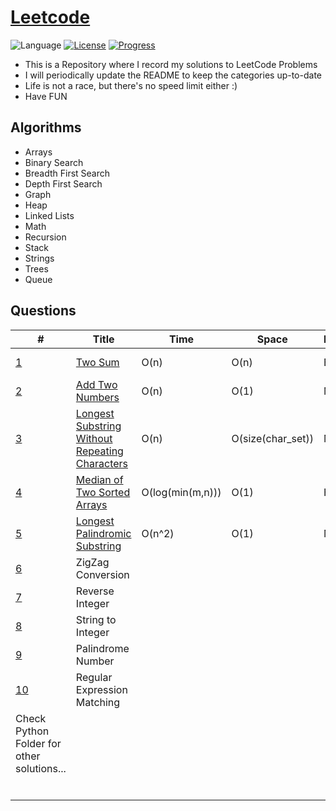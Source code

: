 # [Leetcode](https://leetcode.com/problemset/all/)

![Language](https://img.shields.io/badge/language-Python-blue.svg)
[![License](https://img.shields.io/badge/license-MIT-orange.svg)](./LICENSE)
[![Progress](https://img.shields.io/badge/progress-275%20%2F%201326-blueviolet.svg)](./Python)


* This is a Repository where I record my solutions to LeetCode Problems
* I will periodically update the README to keep the categories up-to-date
* Life is not a race, but there's no speed limit either :)
* Have FUN

## Algorithms

* Arrays
* Binary Search
* Breadth First Search
* Depth First Search
* Graph
* Heap
* Linked Lists
* Math
* Recursion
* Stack
* Strings
* Trees
* Queue


## Questions

| # | Title | Time | Space | Difficulty | Notes | Tags |
|---|-------|------|-------|------------|-------|------|
|[1](https://leetcode.com/problems/two-sum/)  |[Two Sum](https://github.com/cmattey/leetcode_problems/blob/master/Python/lc_1_two_sum.py)| O(n) |O(n)   | Easy| - |Array, HashMap|
|[2](https://leetcode.com/problems/add-two-numbers/)|[Add Two Numbers](https://github.com/cmattey/leetcode_problems/blob/master/Python/lc_2_add_two_nums.py)|O(n)|O(1)|Medium|-|LinkedList|
|[3](https://leetcode.com/problems/longest-substring-without-repeating-characters)   |[Longest Substring Without Repeating Characters](https://github.com/cmattey/leetcode_problems/blob/master/Python/lc_3_longest_substring_no_repeat.py)|O(n)      |O(size(char_set))    |Medium            |       |HashMap      |
|[4](https://leetcode.com/problems/median-of-two-sorted-arrays/)   |[Median of Two Sorted Arrays](https://github.com/cmattey/leetcode_problems/blob/master/Python/lc_4_median_two_sorted_arrays.py) |O(log(min(m,n)))      |O(1)       |Hard            |R       |Math, BinarySearch       |
|[5](https://leetcode.com/problems/longest-palindromic-substring)   |[Longest Palindromic Substring](https://github.com/cmattey/leetcode_problems/blob/master/Python/lc_5_longest_palindromic_substr.py)       |O(n^2)      |O(1)       |Medium            |       |DP, Array      |
|[6](https://leetcode.com/problems/zigzag-conversion)   |ZigZag Conversion       |      |       |            |       |      |
|[7](https://leetcode.com/problems/reverse-integer)   |Reverse Integer       |      |       |            |       |      |
|[8](https://leetcode.com/problems/string-to-integer-atoi)   |String to Integer       |      |       |            |       |      |
|[9](https://leetcode.com/problems/palindrome-number)   |Palindrome Number       |      |       |            |       |      |
|[10](https://leetcode.com/problems/regular-expression-matching)   |Regular Expression Matching       |      |       |            |       |      |
|Check Python Folder for other solutions...   |       |      |       |            |       |      |
|   |       |      |       |            |       |      |
|   |       |      |       |            |       |      |
|   |       |      |       |            |       |      |
|   |       |      |       |            |       |      |
|   |       |      |       |            |       |      |
|   |       |      |       |            |       |      |
